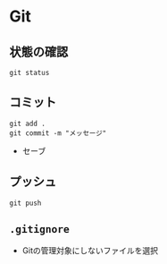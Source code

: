 # Git
## 状態の確認
```
git status
```

## コミット
```
git add .
git commit -m "メッセージ"
```
- セーブ

## プッシュ
```
git push
```

## `.gitignore`
- Gitの管理対象にしないファイルを選択

